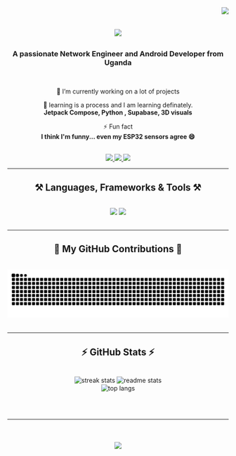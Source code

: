 <img align="right" src="https://visitor-badge.laobi.icu/badge?page_id=MfrankUg.MfrankUg" />

<h1 align="center">
    <img src="https://readme-typing-svg.herokuapp.com/?font=Righteous&size=35&center=true&vCenter=true&width=500&height=70&duration=4000&lines=Hi+There!+👋;+I'm+Frank+Muhindo!" />
</h1>

<h3 align="center">A passionate Network Engineer and Android Developer from Uganda</h3>

<br/>

<div align="center">





🔭 I’m currently working on a lot of projects 
 

🌱 learning is a process and I am learning definately.   
**Jetpack Compose, Python , Supabase, 3D visuals**  

⚡ Fun fact  
**I think I'm funny... even my ESP32 sensors agree 😄**

</div>

<br/>



<div align="center"> 
  <a href="mailto:muhindofrank2001@gmail.com">
    <img src="https://img.shields.io/badge/Gmail-333333?style=for-the-badge&logo=gmail&logoColor=red" />
  </a>
  <a href="https://www.linkedin.com/in/frank-muhindo-b269611b3/" target="_blank">
    <img src="https://img.shields.io/badge/LinkedIn-0077B5?style=for-the-badge&logo=linkedin&logoColor=white" />
  </a>
  <a href="https://frankmuhn.vercel.app" target="_blank">
     <img src="https://img.shields.io/badge/Portfolio-FF5722?style=for-the-badge&logo=google-chrome&logoColor=white" />
  </a>
</div>

<hr/>

<h2 align="center">⚒️ Languages, Frameworks & Tools ⚒️</h2>
<br/>
<div align="center">
    <img src="https://skillicons.dev/icons?i=react,vue,tailwind,html,css,figma,vscode,github,git,bootstrap" /> <a href="https://skillcons.dev">
    <img src="https://skillicons.dev/icons?i=java,kotlin,androidstudio,flutter,nodejs,express,firebase,supabase,mysql,python,figma,js" /></a><br>
</div>

<br/>
<hr/>

<div align="center">
  <h2>🐍 My GitHub Contributions 🐍</h2>
  <br>
  <img alt="snake eating my contributions" src="https://raw.githubusercontent.com/MfrankUg/MfrankUg/main/github-contribution-grid-snake.svg" />


</div>

<br/>
<hr/>

<h2 align="center">⚡ GitHub Stats ⚡</h2>
<br/>
<div align="center">
  <img width=390 src="https://github-readme-streak-stats.herokuapp.com?user=MfrankUg&theme=react&border_radius=10" alt="streak stats"/>
  <img width=390 src="https://github-readme-stats.vercel.app/api?username=MfrankUg&show_icons=true&theme=react&rank_icon=github&border_radius=10" alt="readme stats" />
  <br/>
  <img width=325 align="center" src="https://github-readme-stats.vercel.app/api/top-langs/?username=MfrankUg&hide=HTML&langs_count=8&layout=compact&theme=react&border_radius=10" alt="top langs" />
</div>

<br/><br/>

<hr/>
<h1 align="center">
    <img src="https://readme-typing-svg.herokuapp.com/?font=Righteous&size=35&center=true&vCenter=true&width=500&height=70&duration=4000&lines=Hi+There!+👋;+Thank+You!" />
</h1>


